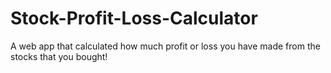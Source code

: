 # Stock-Profit-Loss-Calculator

 A web app that calculated how much profit or loss you have made from the stocks that you bought!
